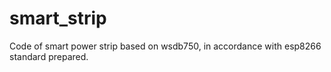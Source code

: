 # smart_strip
Code of smart power strip based on wsdb750, in accordance with esp8266 standard prepared.
